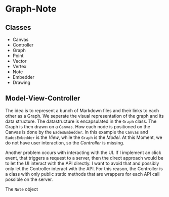# Graph-Note

## Classes

- Canvas
- Controller
- Graph
- Point
- Vector
- Vertex
- Note
- Embedder
- Drawing

## Model-View-Controller

The idea is to represent a bunch of Markdown files and their links to each other
as a Graph. We seperate the visual representation of the graph and its data
structure. The datastructure is encapsulated in the `Graph` class. The Graph is
then drawn on a `Canvas`. How each node is positioned on the Canvas is done by
the `EadesEmbedder`. In this example the `Canvas` and `EadesEmbedder` is the _View_, while
the `Graph` is the _Model_. At this Moment, we do not have user interaction, so
the _Controller_ is missing.

Another problem occurs with interacting with the UI. If I implement an click
event, that triggers a request to a server, then the direct approach would be to
let the UI interact with the API directly. I want to avoid that and possibly
only let the Controller interact with the API. For this reason, the Controller
is a class with only public static methods that are wrappers for each API call
possible on the server.

The `Note` object

